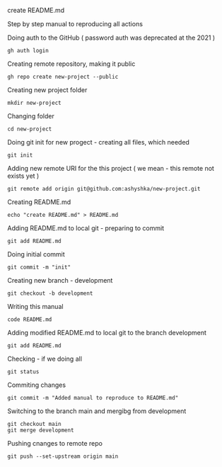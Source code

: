 create README.md

Step by step manual to reproducing all actions

Doing auth to the GitHub ( password auth was deprecated at the 2021 )
```
gh auth login
```

Creating remote repository, making it public
```
gh repo create new-project --public
```

Creating new project folder
```
mkdir new-project
```

Changing folder
```
cd new-project
```
Doing git init for new progect - creating all files, which needed
```
git init
```

Adding new remote URI for the this project ( we mean - this remote not exists yet )
```
git remote add origin git@github.com:ashyshka/new-project.git
```

Creating README.md
```
echo "create README.md" > README.md
```

Adding README.md to local git - preparing to commit
```
git add README.md
```

Doing initial commit
```
git commit -m "init"
```

Creating new branch - development
```
git checkout -b development
```

Writing this manual
```
code README.md
```

Adding modified README.md to local git to the branch development
```
git add README.md
```

Checking - if we doing all
```
git status
```

Commiting changes
```
git commit -m "Added manual to reproduce to README.md"
```

Switching to the branch main and mergibg from development
```
git checkout main
git merge development
```

Pushing cnanges to remote repo
```
git push --set-upstream origin main
```
